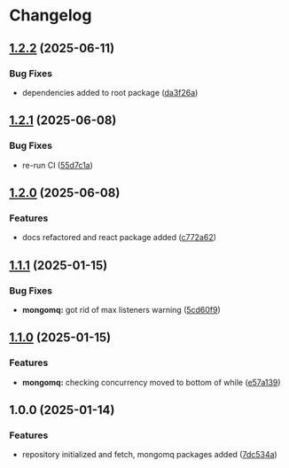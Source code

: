# Changelog

## [1.2.2](https://github.com/evlmaistrenko/js-tools/compare/tools-mongomq-v1.2.1...tools-mongomq-v1.2.2) (2025-06-11)


### Bug Fixes

* dependencies added to root package ([da3f26a](https://github.com/evlmaistrenko/js-tools/commit/da3f26a55170ff529f0d97d428a6cdc3a89e6096))

## [1.2.1](https://github.com/evlmaistrenko/js-tools/compare/tools-mongomq-v1.2.0...tools-mongomq-v1.2.1) (2025-06-08)


### Bug Fixes

* re-run CI ([55d7c1a](https://github.com/evlmaistrenko/js-tools/commit/55d7c1af43b7ecc95e2a85994a90743115f1f705))

## [1.2.0](https://github.com/evlmaistrenko/js-tools/compare/tools-mongomq-v1.1.1...tools-mongomq-v1.2.0) (2025-06-08)


### Features

* docs refactored and react package added ([c772a62](https://github.com/evlmaistrenko/js-tools/commit/c772a620d891e125d2292e0c2a54eea202ccacb8))

## [1.1.1](https://github.com/evlmaistrenko/js-tools/compare/tools-mongomq-v1.1.0...tools-mongomq-v1.1.1) (2025-01-15)


### Bug Fixes

* **mongomq:** got rid of max listeners warning ([5cd60f9](https://github.com/evlmaistrenko/js-tools/commit/5cd60f92eb3e3d422cdbcfa2e623aa35f752f2ad))

## [1.1.0](https://github.com/evlmaistrenko/js-tools/compare/tools-mongomq-v1.0.0...tools-mongomq-v1.1.0) (2025-01-15)


### Features

* **mongomq:** checking concurrency moved to bottom of while ([e57a139](https://github.com/evlmaistrenko/js-tools/commit/e57a139dfe5b984aae3febdbaf4ca0f067ebfff1))

## 1.0.0 (2025-01-14)


### Features

* repository initialized and fetch, mongomq packages added ([7dc534a](https://github.com/evlmaistrenko/js-tools/commit/7dc534a84a5d9add0319dab51b652f8486fcd5b8))
